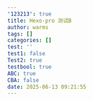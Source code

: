 ```yaml
---
'123213': true
title: Hexo-pro 测试B
author: warms
tags: []
categories: []
test: ''
test1: false
Test2: true
testbool: true
ABC: true
CBA: false
date: 2025-06-13 09:21:55
---
```

